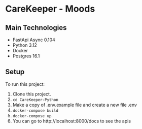 # CareKeeper - Moods

## Main Technologies
- FastApi Async 0.104
- Python 3.12
- Docker
- Postgres 16.1


## Setup
To run this project:
1. Clone this project.
2. `cd CareKeeper-Python`
3. Make a copy of .env.example file and create a new file .env
4. `docker-compose build`
5. `docker-compose up`
6. You can go to http://localhost:8000/docs to see the apis